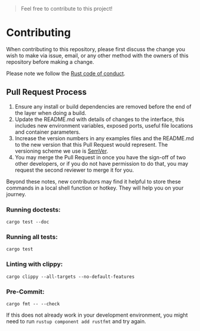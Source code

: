 > Feel free to contribute to this project!

# Contributing

When contributing to this repository, please first discuss the change you wish to make via issue,
email, or any other method with the owners of this repository before making a change. 

Please note we follow the [Rust code of conduct](https://www.rust-lang.org/policies/code-of-conduct).

## Pull Request Process

1. Ensure any install or build dependencies are removed before the end of the layer when doing a 
   build.
2. Update the README.md with details of changes to the interface, this includes new environment 
   variables, exposed ports, useful file locations and container parameters.
3. Increase the version numbers in any examples files and the README.md to the new version that this
   Pull Request would represent. The versioning scheme we use is [SemVer](http://semver.org/).
4. You may merge the Pull Request in once you have the sign-off of two other developers, or if you 
   do not have permission to do that, you may request the second reviewer to merge it for you.

Beyond these notes, new contributors may find it helpful to store these commands in a local shell
function or hotkey. They will help you on your journey.

### Running doctests:

```
cargo test --doc
```

### Running all tests:

```
cargo test
```

### Linting with clippy:

```
cargo clippy --all-targets --no-default-features
```

### Pre-Commit:

```
cargo fmt -- --check
```
If this does not already work in your development environment, you might need to run
`rustup component add rustfmt` and try again.
